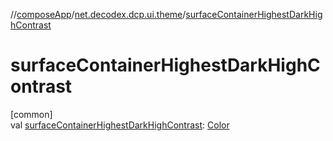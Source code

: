 //[composeApp](../../index.md)/[net.decodex.dcp.ui.theme](index.md)/[surfaceContainerHighestDarkHighContrast](surface-container-highest-dark-high-contrast.md)

# surfaceContainerHighestDarkHighContrast

[common]\
val [surfaceContainerHighestDarkHighContrast](surface-container-highest-dark-high-contrast.md): [Color](https://developer.android.com/reference/kotlin/androidx/compose/ui/graphics/Color.html)
